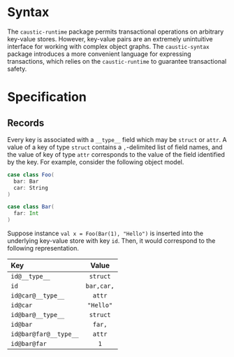# Syntax
The ```caustic-runtime``` package permits transactional operations on arbitrary key-value stores. However, key-value pairs are an extremely unintuitive interface for working with complex object graphs. The ```caustic-syntax``` package introduces a more convenient language for expressing transactions, which relies on the ```caustic-runtime``` to guarantee transactional safety.

# Specification
## Records
Every key is associated with a ```__type__``` field which may be ```struct``` or ```attr```. A value of a key of type ```struct``` contains a ```,```-delimited list of field names, and the value of key of type ```attr``` corresponds to the value of the field identified by the key. For example, consider the following object model.

```scala
case class Foo(
  bar: Bar
  car: String
)

case class Bar(
  far: Int
)
```

Suppose instance ```val x = Foo(Bar(1), "Hello")``` is inserted into the underlying key-value store with key ```id```. Then, it would correspond to the following representation.

| Key                         | Value          |
|:----------------------------|:--------------:|
| ```id@__type__```           | ```struct```   |
| ```id```                    | ```bar,car,``` |
| ```id@car@__type__```       | ```attr```     |
| ```id@car```                | ```"Hello"```  |
| ```id@bar@__type__```       | ```struct```   |
| ```id@bar```                | ```far,```     |
| ```id@bar@far@__type__```   | ```attr```     |
| ```id@bar@far```            | ```1```        |
